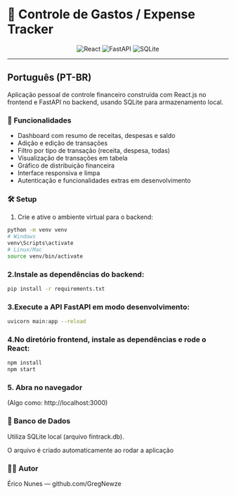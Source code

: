 # 💸 Controle de Gastos / Expense Tracker

<div align="center">
  <img src="https://img.shields.io/badge/React-20232A?style=for-the-badge&logo=react&logoColor=61DAFB" alt="React"/>
  <img src="https://img.shields.io/badge/FastAPI-005571?style=for-the-badge&logo=fastapi" alt="FastAPI"/>
  <img src="https://img.shields.io/badge/SQLite-003B57?style=for-the-badge&logo=sqlite&logoColor=white" alt="SQLite"/>
</div>

---

## Português (PT-BR)

Aplicação pessoal de controle financeiro construída com React.js no frontend e FastAPI no backend, usando SQLite para armazenamento local.

### 🚀 Funcionalidades

- Dashboard com resumo de receitas, despesas e saldo  
- Adição e edição de transações  
- Filtro por tipo de transação (receita, despesa, todas)  
- Visualização de transações em tabela  
- Gráfico de distribuição financeira  
- Interface responsiva e limpa  
- Autenticação e funcionalidades extras em desenvolvimento  

### 🛠️ Setup

1. Crie e ative o ambiente virtual para o backend:

```bash
python -m venv venv
# Windows
venv\Scripts\activate
# Linux/Mac
source venv/bin/activate
```
###  2.Instale as dependências do backend:
```bash
pip install -r requirements.txt
```
###  3.Execute a API FastAPI em modo desenvolvimento:
```bash
uvicorn main:app --reload
```
### 4.No diretório frontend, instale as dependências e rode o React:
```bash
npm install
npm start
```
### 5. Abra no navegador
(Algo como:  http://localhost:3000)

### 📂 Banco de Dados
Utiliza SQLite local (arquivo fintrack.db).

O arquivo é criado automaticamente ao rodar a aplicação

### 👨‍💻 Autor
Érico Nunes — github.com/GregNewze

